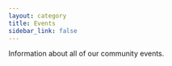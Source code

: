 ```yaml
---
layout: category
title: Events
sidebar_link: false
---
```


Information about all of our community events.
